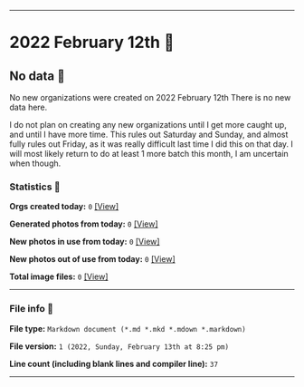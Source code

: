 
***

# 2022 February 12th 📅

## No data 🚫

No new organizations were created on 2022 February 12th There is no new data here.

I do not plan on creating any new organizations until I get more caught up, and until I have more time. This rules out Saturday and Sunday, and almost fully rules out Friday, as it was really difficult last time I did this on that day. I will most likely return to do at least 1 more batch this month, I am uncertain when though.

<!-- I will (hopefully) be creating new organizations at some point later this month. At the moment, I have become overloaded, and need to take a break. The list keeps growing faster than I can catch up on it, and it would have taken 3+ more consecutive days of work, which I can't do right now. !-->

### Statistics 📝

**Orgs created today:** `0` [[View]](/NewOrgs/2022/02_February/README.md#february-12th-2022)

**Generated photos from today:** `0` [[View]](/OrganizationGraphics/ByDate/2022/02_February/12/Generated/)

**New photos in use from today:** `0` [[View]](/OrganizationGraphics/ByDate/2022/02_February/12/Used/)

**New photos out of use from today:** `0` [[View]](/OrganizationGraphics/ByDate/2022/02_February/12/Unused/)

**Total image files:** `0` [[View]](/OrganizationGraphics/ByDate/2022_February/12/)

***

### File info 📜

**File type:** `Markdown document (*.md *.mkd *.mdown *.markdown)`

**File version:** `1 (2022, Sunday, February 13th at 8:25 pm)`

**Line count (including blank lines and compiler line):** `37`

***
